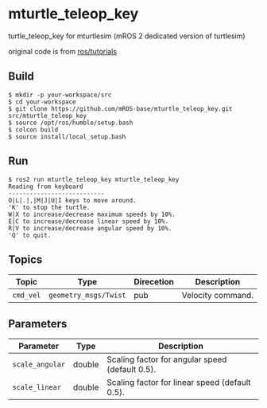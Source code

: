 # mturtle_teleop_key

turtle_teleop_key for mturtlesim (mROS 2 dedicated version of turtlesim)

original code is from [ros/tutorials](https://github.com/ros/ros_tutorials/blob/humble/turtlesim/tutorials/teleop_turtle_key.cpp)

## Build

```
$ mkdir -p your-workspace/src
$ cd your-workspace
$ git clone https://github.com/mROS-base/mturtle_teleop_key.git src/mturtle_teleop_key
$ source /opt/ros/humble/setup.bash
$ colcon build
$ source install/local_setup.bash
```

## Run

```
$ ros2 run mturtle_teleop_key mturtle_teleop_key
Reading from keyboard
---------------------------
O|L|.|,|M|J|U|I keys to move around.
'K' to stop the turtle.
W|X to increase/decrease maximum speeds by 10%.
E|C to increase/decrease linear speed by 10%.
R|V to increase/decrease angular speed by 10%.
'Q' to quit.
```

## Topics

| Topic | Type | Direcetion | Description |
| --- | --- | --- | --- |
| `cmd_vel` | `geometry_msgs/Twist` | pub | Velocity command. |

## Parameters

| Parameter | Type | Description |
| --- | --- | --- |
| `scale_angular` | double | Scaling factor for angular speed (default 0.5). |
| `scale_linear` | double | Scaling factor for linear speed (default 0.5). |
